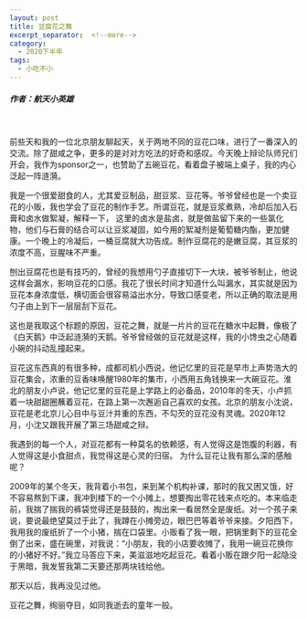 ```yaml
---
layout: post
title: 豆腐花之舞
excerpt_separator:  <!--more-->
category: 
  - 2020下半年
tags:
  - 小吃不小
---
```


##### 作者：航天小英雄

<br>

前些天和我的一位北京朋友聊起天，关于两地不同的豆花口味，进行了一番深入的交流。除了甜咸之争，更多的是对对方吃法的好奇和感叹。今天晚上辩论队师兄们开会，我作为sponsor之一，也赞助了五碗豆花，看着盘子被端上桌子，我的内心泛起一阵涟漪。

我是一个很爱甜食的人，尤其爱豆制品，甜豆浆、豆花等。爷爷曾经也是一个卖豆花的小贩，我也学会了豆花的制作手艺。所谓豆花，就是豆浆煮熟，冷却后加入石膏和卤水做絮凝，解释一下， 这里的卤水是盐卤，就是做盐留下来的一些氯化物，他们与石膏的结合可以让豆浆凝固，如今用的絮凝剂是葡萄糖内酯，更加健康。一个晚上的冷凝后，一桶豆腐就大功告成。制作豆腐花的是嫩豆腐，其豆浆的浓度不高，豆腥味不严重。

刨出豆腐花也是有技巧的，曾经的我想用勺子直接切下一大块，被爷爷制止，他说这样会漏水，影响豆花的口感。我花了很长时间才知道什么叫漏水，其实就是因为豆花本身浓度低，横切面会很容易溢出水分，导致口感变老，所以正确的取法是用勺子由上到下一层层刮下豆花。

这也是我取这个标题的原因，豆花之舞，就是一片片的豆花在糖水中起舞，像极了《白天鹅》中泛起涟漪的天鹅。爷爷曾经做的豆花就是这样，我的小馋虫之心随着小碗的抖动乱撞起来。

豆花这东西真的有很多种，成都司机小西说，他记忆里的豆花是早市上声势浩大的豆花集会，浓重的豆香味唤醒1980年的集市，小西用五角钱换来一大碗豆花。淮北的朋友小卢说，他记忆里的豆花是上学路上的必备品，2010年的冬天，小卢抓着一块甜甜圈蘸着豆花，在路上第一次邂逅自己喜欢的女孩。北京的朋友小沈说，豆花是老北京儿心目中与豆汁并重的东西，不勾芡的豆花没有灵魂。2020年12月，小沈又跟我开展了第三场甜咸之辩。

我遇到的每一个人，对豆花都有一种莫名的依赖感，有人觉得这是饱腹的利器，有人觉得这是小食甜点，我觉得这是心灵的归宿。
为什么豆花让我有那么深的感触呢？

2009年的某个冬天，我背着小书包，来到某个机构补课，那时的我又困又饿，好不容易熬到下课，我冲到楼下的一个小摊上，想要掏出零花钱来点吃的。本来临走前，我揣了揣我的裤袋觉得还是鼓鼓的，掏出来一看居然全是废纸。对一个孩子来说，要说最绝望莫过于此了，我蹲在小摊旁边，眼巴巴等着爷爷来接。夕阳西下，我用我的废纸折了一个小猪，揣在口袋里。小贩看了我一眼，把锅里剩下的豆花全倒了出来，盛在碗里，对我说：“小朋友，我的小店要收摊了，我用一碗豆花换你的小猪好不好。”我立马答应下来，美滋滋地吃起豆花。看着小贩在跟夕阳一起隐没于黑暗，我发誓我第二天要还那两块钱给他。

那天以后，我再没见过他。

豆花之舞，绚丽夺目，如同我逝去的童年一般。